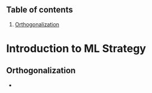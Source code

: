 ## Table of contents
1. [Orthogonalization](#orthogonalization)


# Introduction to ML Strategy
## Orthogonalization <a name="orthogonalization"></a>
- 
